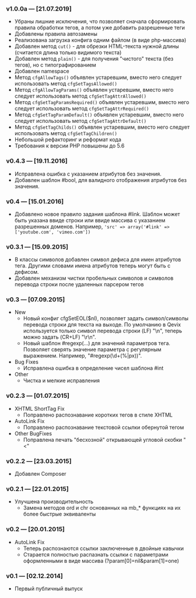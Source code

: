 ### v1.0.0a — [21.07.2019]
* Убраны лишние исключения, что позволяет сначала сформировать правила обработки тегов, а потом уже добавить разрешенные теги
* Добавлены правила автозамены
* Реализована загрузка конфига одним файлом (в виде php-массива)
* Добавлен метод `cut()` - для обрезки HTML-текста нужной длины (считается длина только видимого текста)
* Добавлен метод `plain()` - для получения "чистого" текста (без тегов), но с типографированием
* Добавлен namespace
* Метод `cfgAllowTags()` объявлен устаревшим, вместо него следует использовать метод `cfgSetTagsAllowed()`
* Метод `cfgAllowTagParams()` объявлен устаревшим, вместо него следует использовать метод `cfgSetTagAttrAllowed()`
* Метод `cfgSetTagParamsRequired()` объявлен устаревшим, вместо него следует использовать метод `cfgSetTagAttrRequired()`
* Метод `cfgSetTagParamDefault()` объявлен устаревшим, вместо него следует использовать метод `cfgSetTagAttrDefault()`
* Метод `cfgSetTagChilds()` объявлен устаревшим, вместо него следует использовать метод `cfgSetTagChildren()`
* Небольшой рефакторинг и реформат кода
* Требования к версии PHP повышены до 5.6

### v0.4.3 — [19.11.2016]
* Исправлена ошибка с указанием атрибутов без значения.
* Добавлен шаблон #bool, для валидного отображения атрибутов без значения.

### v0.4 — [15.01.2016]
* Добавлено новое правило задания шаблона #link. Шаблон может быть указана ввиде строки или ввиде массива с указанием разрешенных доменов. Например, `'src' => array('#link' => ['youtube.com', 'vimeo.com'])`

### v0.3.1 — [15.09.2015]
* В классы символов добавлен символ дефиса для имен атрибутов тега. Другими словами имена атрибутов теперь могут быть с дефисом.
* Добавлен механизм чистки пробельных символов и символов перевода строки после удаленных парсером тегов

### v0.3 — [07.09.2015]
* New
  * Новый конфиг cfgSetEOL($nl), позволяет задать символ/символы перевода строки для текста на выходе. По умолчанию в Qevix используется только символ перевода строки (LF) "\n", теперь можно задать (CR+LF) "\r\n".
  * Новый шаблон #regexp(...) для значений параметров тега. Позволяет сверять значение параметра с регулярным выражением. Например, "#regexp(\d+(%|px))".
* Bug Fixes
  * Исправлена ошибка в определение чисел шаблона #int
* Other
  * Чистка и мелкие исправления

### v0.2.3 — [01.07.2015]
* XHTML ShortTag Fix
  * Поправлено распознавание коротких тегов в стиле XHTML
* AutoLink Fix
  * Поправлено распознавание текстовой ссылки обернутой тегом
* Other BugFixes
  * Поправлена печать "бесхозной" открывающей угловой скобки "<"

### v0.2.2 — [23.03.2015]
* Добавлен Composer

### v0.2.1 — [22.01.2015]
* Улучшена производительность
  * Замена методов ord и chr основанных на mb_* функциях на их более быстрые эквиваленты

### v0.2 — [20.01.2015]
* AutoLink Fix
  * Теперь распознаются ссылки заключенные в двойные кавычки
  * Старается полностью распазнать ссылки с параметрами оформленными в виде массива (?param[0]=nil&param[1]=one)

### v0.1 — [02.12.2014]
* Первый публичный выпуск
